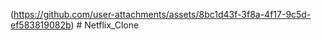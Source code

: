 (https://github.com/user-attachments/assets/8bc1d43f-3f8a-4f17-9c5d-ef583819082b)
#   N e t f l i x _ C l o n e 
 
 
